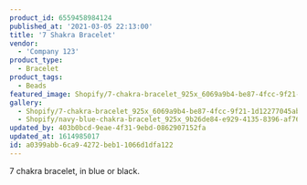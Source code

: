 ```yaml
---
product_id: 6559458984124
published_at: '2021-03-05 22:13:00'
title: '7 Shakra Bracelet'
vendor:
  - 'Company 123'
product_type:
  - Bracelet
product_tags:
  - Beads
featured_image: Shopify/7-chakra-bracelet_925x_6069a9b4-be87-4fcc-9f21-1d12277045ab.jpg
gallery:
  - Shopify/7-chakra-bracelet_925x_6069a9b4-be87-4fcc-9f21-1d12277045ab-1614983820.jpg
  - Shopify/navy-blue-chakra-bracelet_925x_9b26de84-e929-4135-8396-af7654313061.jpg
updated_by: 403b0bcd-9eae-4f31-9ebd-0862907152fa
updated_at: 1614985017
id: a0399abb-6ca9-4272-beb1-1066d1dfa122
---
```

<p>7 chakra bracelet, in blue or black.</p>